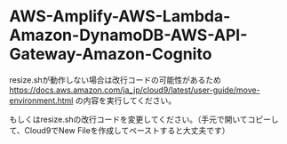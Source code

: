 # AWS-Amplify-AWS-Lambda-Amazon-DynamoDB-AWS-API-Gateway-Amazon-Cognito

resize.shが動作しない場合は改行コードの可能性があるため
https://docs.aws.amazon.com/ja_jp/cloud9/latest/user-guide/move-environment.html
の内容を実行してください。

もしくはresize.shの改行コードを変更してください。（手元で開いてコピーして、Cloud9でNew Fileを作成してペーストすると大丈夫です）
